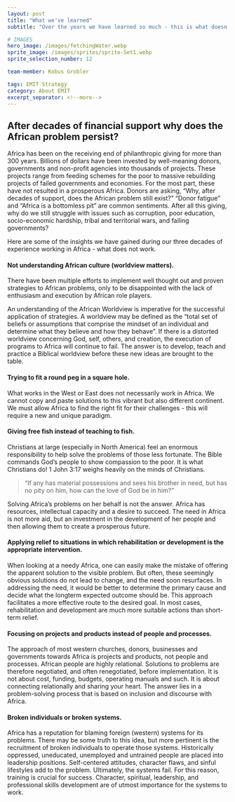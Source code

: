 ```yaml
---
layout: post
title: "What we've learned"
subtitle: "Over the years we have learned so much - this is what doesn't work."

# IMAGES
hero_image: /images/fetchingWater.webp
sprite_image: /images/sprites/sprite-Set1.webp
sprite_selection_number: 12

team-member: Kobus Grobler

tags: EMIT Strategy
category: About EMIT
excerpt_separator: <!--more-->
---
```


## After decades of financial support why does the African problem persist?

Africa has been on the receiving end of philanthropic giving for more than 300 years. Billions of dollars have been invested by well-meaning donors, governments and non-profit agencies into thousands of projects. These projects range from feeding schemes for the poor to massive rebuilding projects of failed governments and economies. <!--more--> For the most part, these have not resulted in a prosperous Africa. Donors are asking, “Why, after decades of support, does the African problem still exist?” “Donor fatigue” and “Africa is a bottomless pit” are common sentiments. After all this giving, why do we still struggle with issues such as corruption, poor education, socio-economic hardship, tribal and territorial wars, and failing governments?

Here are some of the insights we have gained during our three decades of experience working in Africa - what does not work.

#### Not understanding African culture (worldview matters).
There have been multiple efforts to implement well thought out and proven strategies to African problems, only to be disappointed with the lack of enthusiasm and execution by African role players.

An understanding of the African Worldview is imperative for the successful application of strategies. A worldview may be defined as the “total set of beliefs or assumptions that comprise the mindset of an individual and determine what they believe and how they behave”. If there is a distorted worldview concerning God, self, others, and creation, the execution of programs to Africa will continue to fail. The answer is to develop, teach and practice a Biblical worldview before these new ideas are brought to the table.

#### Trying to fit a round peg in a square hole.
What works in the West or East does not necessarily work in Africa. We cannot copy and paste solutions to this vibrant but also different continent. We must allow Africa to find the right fit for their challenges - this will require a new and unique paradigm.

#### Giving free fish instead of teaching to fish.
Christians at large (especially in North America) feel an enormous responsibility to help solve the problems of those less fortunate. The Bible commands God’s people to show compassion to the poor. It is what Christians do! 1 John 3:17 weighs heavily on the minds of Christians.

> “If any has material possessions and sees his brother in need, but has no pity on him, how can the love of God be in him?”

Solving Africa’s problems on her behalf is not the answer. Africa has resources, intellectual capacity and a desire to succeed. The need in Africa is not more aid, but an investment in the development of her people and then allowing them to create a prosperous future.

#### Applying relief to situations in which rehabilitation or development is the appropriate intervention.
When looking at a needy Africa, one can easily make the mistake of offering the apparent solution to the visible problem. But often, these seemingly obvious solutions do not lead to change, and the need soon resurfaces. In addressing the need, it would be better to determine the primary cause and decide what the longterm expected outcome should be. This approach facilitates a more effective route to the desired goal. In most cases, rehabilitation and development are much more suitable actions than short-term relief.

#### Focusing on projects and products instead of people and processes.
The approach of most western churches, donors, businesses and governments towards Africa is projects and products, not people and processes. African people are highly relational. Solutions to problems are therefore negotiated, and often renegotiated, before implementation. It is not about cost, funding, budgets, operating manuals and such. It is about connecting relationally and sharing your heart. The answer lies in a problem-solving process that is based on inclusion and discourse with Africa.

#### Broken individuals or broken systems.
Africa has a reputation for blaming foreign (western) systems for its problems. There may be some truth to this idea, but more pertinent is the recruitment of broken individuals to operate those systems. Historically oppressed, uneducated, unemployed and untrained people are placed into leadership positions. Self-centered attitudes, character flaws, and sinful lifestyles add to the problem. Ultimately, the systems fail. For this reason, training is crucial for success. Character, spiritual, leadership, and professional skills development are of utmost importance for the systems to work.